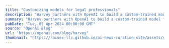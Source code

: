 ```yaml
---
title: "Customizing models for legal professionals"
description: "Harvey partners with OpenAI to build a custom-trained model for legal professionals."
summary: "Harvey partners with OpenAI to build a custom-trained model for legal professionals."
pubDate: "Tue, 02 Apr 2024 00:00:00 GMT"
source: "OpenAI Blog"
url: "https://openai.com/blog/harvey"
thumbnail: "https://raisex-llc.github.io/ai-news-curation-site/assets/openai_logo.png"
---
```


